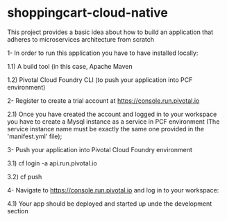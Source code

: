 # shoppingcart-cloud-native
This project provides a basic idea about how to build an application that adheres to microservices architecture from scratch

1- In order to run this application you have to have installed locally:

1.1) A build tool (in this case, Apache Maven

1.2) Pivotal Cloud Foundry CLI (to push your application into PCF environment)

2- Register to create a trial account at https://console.run.pivotal.io 

2.1) Once you have created the account and logged in to your workspace you have to create a Mysql instance as a service in PCF environment (The service instance name must be exactly the same one provided in the 'manifest.yml' file);

3- Push your application into Pivotal Cloud Foundry environment

3.1) cf login -a api.run.pivotal.io

3.2) cf push

4- Navigate to https://console.run.pivotal.io and log in to your workspace:

4.1) Your app should be deployed and started up unde the development section
